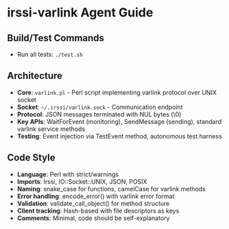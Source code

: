 # irssi-varlink Agent Guide

## Build/Test Commands
- Run all tests: `./test.sh`

## Architecture
- **Core**: `varlink.pl` - Perl script implementing varlink protocol over UNIX socket
- **Socket**: `~/.irssi/varlink.sock` - Communication endpoint
- **Protocol**: JSON messages terminated with NUL bytes (\0)
- **Key APIs**: WaitForEvent (monitoring), SendMessage (sending), standard varlink service methods
- **Testing**: Event injection via TestEvent method, autonomous test harness

## Code Style
- **Language**: Perl with strict/warnings
- **Imports**: Irssi, IO::Socket::UNIX, JSON, POSIX
- **Naming**: snake_case for functions, camelCase for varlink methods
- **Error handling**: encode_error() with varlink error format
- **Validation**: validate_call_object() for method structure
- **Client tracking**: Hash-based with file descriptors as keys
- **Comments**: Minimal, code should be self-explanatory
